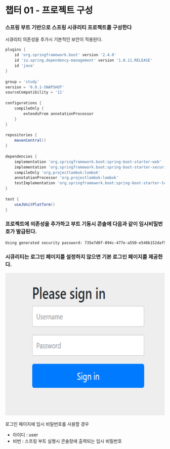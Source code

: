 # 챕터 01 - 프로젝트 구성

### 스프링 부트 기반으로 스프링 시큐리티 프로젝트를 구성한다

시큐리티 의존성을 추가시 기본적인 보안이 적용된다.
```gradle
plugins {
	id 'org.springframework.boot' version '2.4.0'
	id 'io.spring.dependency-management' version '1.0.11.RELEASE'
	id 'java'
}

group = 'study'
version = '0.0.1-SNAPSHOT'
sourceCompatibility = '11'

configurations {
	compileOnly {
		extendsFrom annotationProcessor
	}
}

repositories {
	mavenCentral()
}

dependencies {
	implementation 'org.springframework.boot:spring-boot-starter-web'
	implementation 'org.springframework.boot:spring-boot-starter-security' // 시큐리티 의존성
	compileOnly 'org.projectlombok:lombok'
	annotationProcessor 'org.projectlombok:lombok'
	testImplementation 'org.springframework.boot:spring-boot-starter-test'
}

test {
	useJUnitPlatform()
}
```

### 프로젝트에 의존성을 추가하고 부트 기동시 콘솔에 다음과 같이 임시비밀번호가 발급된다.

```bash
Using generated security password: 735e7d0f-094c-477e-a550-e540b152daf5
```

### 시큐리티는 로그인 페이지를 설정하지 않으면 기본 로그인 페이지를 제공한다.


<img src="./img/login.png" width="900" height="450">

로그인 페이지에 임시 비밀번호를 사용할 경우
- 아이디 : user
- 비번 : 스프링 부트 실행시 콘솔창에 출력되는 임시 비밀번호